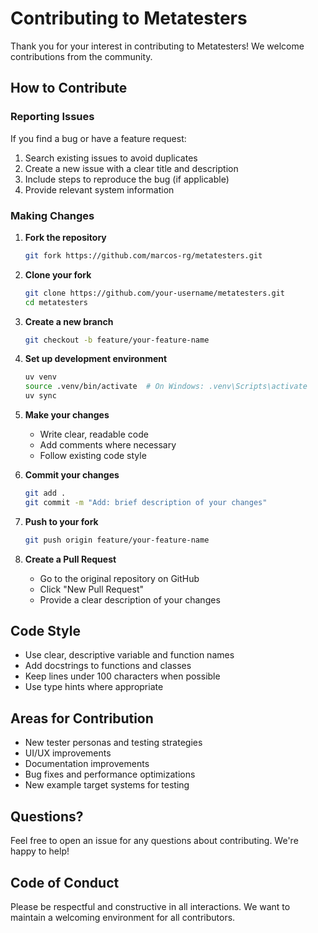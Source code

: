 # Contributing to Metatesters

Thank you for your interest in contributing to Metatesters! We welcome contributions from the community.

## How to Contribute

### Reporting Issues

If you find a bug or have a feature request:

1. Search existing issues to avoid duplicates
2. Create a new issue with a clear title and description
3. Include steps to reproduce the bug (if applicable)
4. Provide relevant system information

### Making Changes

1. **Fork the repository**
   ```bash
   git fork https://github.com/marcos-rg/metatesters.git
   ```

2. **Clone your fork**
   ```bash
   git clone https://github.com/your-username/metatesters.git
   cd metatesters
   ```

3. **Create a new branch**
   ```bash
   git checkout -b feature/your-feature-name
   ```

4. **Set up development environment**
   ```bash
   uv venv
   source .venv/bin/activate  # On Windows: .venv\Scripts\activate
   uv sync
   ```

5. **Make your changes**
   - Write clear, readable code
   - Add comments where necessary
   - Follow existing code style


6. **Commit your changes**
   ```bash
   git add .
   git commit -m "Add: brief description of your changes"
   ```

7. **Push to your fork**
   ```bash
   git push origin feature/your-feature-name
   ```

8. **Create a Pull Request**
   - Go to the original repository on GitHub
   - Click "New Pull Request"
   - Provide a clear description of your changes

## Code Style

- Use clear, descriptive variable and function names
- Add docstrings to functions and classes
- Keep lines under 100 characters when possible
- Use type hints where appropriate

## Areas for Contribution

- New tester personas and testing strategies
- UI/UX improvements
- Documentation improvements
- Bug fixes and performance optimizations
- New example target systems for testing

## Questions?

Feel free to open an issue for any questions about contributing. We're happy to help!

## Code of Conduct

Please be respectful and constructive in all interactions. We want to maintain a welcoming environment for all contributors.
